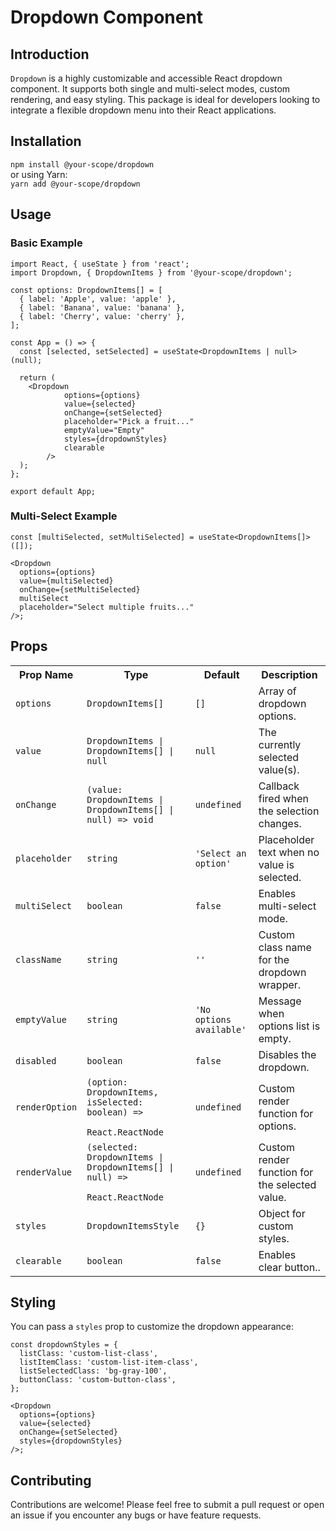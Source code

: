<h1>Dropdown Component</h1>

<h2>Introduction</h2>

<code>Dropdown</code> is a highly customizable and accessible React dropdown component. It supports both single and multi-select modes, custom rendering, and easy styling. This package is ideal for developers looking to integrate a flexible dropdown menu into their React applications.

<h2>Installation</h2>

<code>npm install @your-scope/dropdown</code> <br />
or using Yarn: <br />
<code>yarn add @your-scope/dropdown</code>

<h2>Usage</h2>
<h3>Basic Example</h3>

```
import React, { useState } from 'react';
import Dropdown, { DropdownItems } from '@your-scope/dropdown';

const options: DropdownItems[] = [
  { label: 'Apple', value: 'apple' },
  { label: 'Banana', value: 'banana' },
  { label: 'Cherry', value: 'cherry' },
];

const App = () => {
  const [selected, setSelected] = useState<DropdownItems | null>(null);

  return (
    <Dropdown
			options={options}
			value={selected}
			onChange={setSelected}
			placeholder="Pick a fruit..."
			emptyValue="Empty"
			styles={dropdownStyles}
			clearable
		/>
  );
};

export default App;

```

<h3>Multi-Select Example</h3>

```
const [multiSelected, setMultiSelected] = useState<DropdownItems[]>([]);

<Dropdown
  options={options}
  value={multiSelected}
  onChange={setMultiSelected}
  multiSelect
  placeholder="Select multiple fruits..."
/>;

```

<h2>Props</h2>
<table>
	<tbody>
		<tr>
			<th><span>Prop Name</span></th>
			<th><span>Type</span></th>
			<th><span>Default</span></th>
			<th><span>Description</span></th>
		</tr>
		<tr>
			<td>
				<code><span>options</span></code>
			</td>
			<td>
				<code><span>DropdownItems[]</span></code>
			</td>
			<td>
				<code><span>[]</span></code>
			</td>
			<td><span>Array of dropdown options.</span></td>
		</tr>
		<tr>
			<td>
				<code><span>value</span></code>
			</td>
			<td>
				<code><span>DropdownItems | DropdownItems[] | null</span></code>
			</td>
			<td>
				<code><span>null</span></code>
			</td>
			<td><span>The currently selected value(s).</span></td>
		</tr>
		<tr>
			<td>
				<code><span>onChange</span></code>
			</td>
			<td>
				<code
					><span
						>(value: DropdownItems | DropdownItems[] | null) =&gt; void</span
					></code
				>
			</td>
			<td>
				<code><span>undefined</span></code>
			</td>
			<td><span>Callback fired when the selection changes.</span></td>
		</tr>
		<tr>
			<td>
				<code><span>placeholder</span></code>
			</td>
			<td>
				<code><span>string</span></code>
			</td>
			<td>
				<code><span>'Select an option'</span></code>
			</td>
			<td><span>Placeholder text when no value is selected.</span></td>
		</tr>
		<tr>
			<td>
				<code><span>multiSelect</span></code>
			</td>
			<td>
				<code><span>boolean</span></code>
			</td>
			<td>
				<code><span>false</span></code>
			</td>
			<td><span>Enables multi-select mode.</span></td>
		</tr>
		<tr>
			<td>
				<code><span>className</span></code>
			</td>
			<td>
				<code><span>string</span></code>
			</td>
			<td>
				<code><span>''</span></code>
			</td>
			<td><span>Custom class name for the dropdown wrapper.</span></td>
		</tr>
		<tr>
			<td>
				<code><span>emptyValue</span></code>
			</td>
			<td>
				<code><span>string</span></code>
			</td>
			<td>
				<code><span>'No options available'</span></code>
			</td>
			<td><span>Message when options list is empty.</span></td>
		</tr>
		<tr>
			<td>
				<code><span>disabled</span></code>
			</td>
			<td>
				<code><span>boolean</span></code>
			</td>
			<td>
				<code><span>false</span></code>
			</td>
			<td><span>Disables the dropdown.</span></td>
		</tr>
		<tr>
			<td>
				<code><span>renderOption</span></code>
			</td>
			<td>
				<code
					><span
						>(option: DropdownItems, isSelected: boolean) =&gt;
						React.ReactNode</span
					></code
				>
			</td>
			<td>
				<code><span>undefined</span></code>
			</td>
			<td><span>Custom render function for options.</span></td>
		</tr>
		<tr>
			<td>
				<code><span>renderValue</span></code>
			</td>
			<td>
				<code
					><span
						>(selected: DropdownItems | DropdownItems[] | null) =&gt;
						React.ReactNode</span
					></code
				>
			</td>
			<td>
				<code><span>undefined</span></code>
			</td>
			<td><span>Custom render function for the selected value.</span></td>
		</tr>
		<tr>
			<td>
				<code><span>styles</span></code>
			</td>
			<td>
				<code><span>DropdownItemsStyle</span></code>
			</td>
			<td>
				<code><span>{}</span></code>
			</td>
			<td><span>Object for custom styles.</span></td>
		</tr>
		<tr>
			<td>
				<code><span>clearable</span></code>
			</td>
			<td>
				<code><span>boolean</span></code>
			</td>
			<td>
				<code><span>false</span></code>
			</td>
			<td><span>Enables clear button..</span></td>
		</tr>
	</tbody>
</table>

<h2>Styling</h2>

You can pass a <code>styles</code> prop to customize the dropdown appearance:

```
const dropdownStyles = {
  listClass: 'custom-list-class',
  listItemClass: 'custom-list-item-class',
  listSelectedClass: 'bg-gray-100',
  buttonClass: 'custom-button-class',
};

<Dropdown
  options={options}
  value={selected}
  onChange={setSelected}
  styles={dropdownStyles}
/>;
```

<h2>Contributing</h2>

Contributions are welcome! Please feel free to submit a pull request or open an issue if you encounter any bugs or have feature requests.
